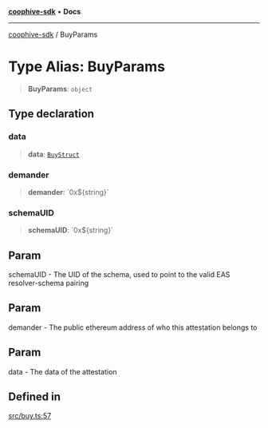 [**coophive-sdk**](../README.md) • **Docs**

***

[coophive-sdk](../globals.md) / BuyParams

# Type Alias: BuyParams

> **BuyParams**: `object`

## Type declaration

### data

> **data**: [`BuyStruct`](BuyStruct.md)

### demander

> **demander**: \`0x$\{string\}\`

### schemaUID

> **schemaUID**: \`0x$\{string\}\`

## Param

schemaUID - The UID of the schema, used to point to the valid EAS resolver-schema pairing

## Param

demander - The public ethereum address of who this attestation belongs to

## Param

data - The data of the attestation

## Defined in

[src/buy.ts:57](https://github.com/CoopHive/coophive-sdk/blob/0566794b0d4e977b07da040496c8b6dca5eb89e3/src/buy.ts#L57)
